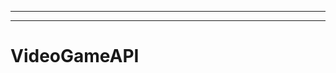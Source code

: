 ---------------------------
--------------------------------------------------------------------------------------------------
# VideoGameAPI

